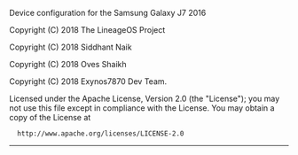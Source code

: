 Device configuration for the Samsung Galaxy J7 2016

Copyright (C) 2018 The LineageOS Project

Copyright (C) 2018 Siddhant Naik

Copyright (C) 2018 Oves Shaikh

Copyright (C) 2018 Exynos7870 Dev Team.

 Licensed under the Apache License, Version 2.0 (the "License");
 you may not use this file except in compliance with the License.
 You may obtain a copy of the License at

      http://www.apache.org/licenses/LICENSE-2.0

------------------------------------------------------------------
